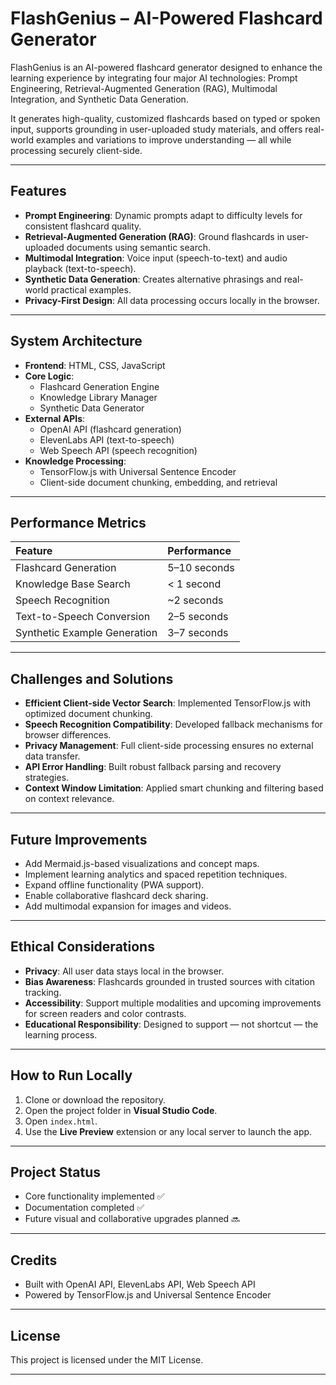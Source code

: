 # FlashGenius – AI-Powered Flashcard Generator

FlashGenius is an AI-powered flashcard generator designed to enhance the learning experience by integrating four major AI technologies: Prompt Engineering, Retrieval-Augmented Generation (RAG), Multimodal Integration, and Synthetic Data Generation.

It generates high-quality, customized flashcards based on typed or spoken input, supports grounding in user-uploaded study materials, and offers real-world examples and variations to improve understanding — all while processing securely client-side.

---

## Features

- **Prompt Engineering**: Dynamic prompts adapt to difficulty levels for consistent flashcard quality.
- **Retrieval-Augmented Generation (RAG)**: Ground flashcards in user-uploaded documents using semantic search.
- **Multimodal Integration**: Voice input (speech-to-text) and audio playback (text-to-speech).
- **Synthetic Data Generation**: Creates alternative phrasings and real-world practical examples.
- **Privacy-First Design**: All data processing occurs locally in the browser.

---

## System Architecture

- **Frontend**: HTML, CSS, JavaScript
- **Core Logic**:
  - Flashcard Generation Engine
  - Knowledge Library Manager
  - Synthetic Data Generator
- **External APIs**:
  - OpenAI API (flashcard generation)
  - ElevenLabs API (text-to-speech)
  - Web Speech API (speech recognition)
- **Knowledge Processing**:
  - TensorFlow.js with Universal Sentence Encoder
  - Client-side document chunking, embedding, and retrieval

---

## Performance Metrics

| Feature | Performance |
|:---|:---|
| Flashcard Generation | 5–10 seconds |
| Knowledge Base Search | < 1 second |
| Speech Recognition | ~2 seconds |
| Text-to-Speech Conversion | 2–5 seconds |
| Synthetic Example Generation | 3–7 seconds |

---

## Challenges and Solutions

- **Efficient Client-side Vector Search**: Implemented TensorFlow.js with optimized document chunking.
- **Speech Recognition Compatibility**: Developed fallback mechanisms for browser differences.
- **Privacy Management**: Full client-side processing ensures no external data transfer.
- **API Error Handling**: Built robust fallback parsing and recovery strategies.
- **Context Window Limitation**: Applied smart chunking and filtering based on context relevance.

---

## Future Improvements

- Add Mermaid.js-based visualizations and concept maps.
- Implement learning analytics and spaced repetition techniques.
- Expand offline functionality (PWA support).
- Enable collaborative flashcard deck sharing.
- Add multimodal expansion for images and videos.

---

## Ethical Considerations

- **Privacy**: All user data stays local in the browser.
- **Bias Awareness**: Flashcards grounded in trusted sources with citation tracking.
- **Accessibility**: Support multiple modalities and upcoming improvements for screen readers and color contrasts.
- **Educational Responsibility**: Designed to support — not shortcut — the learning process.

---

## How to Run Locally

1. Clone or download the repository.
2. Open the project folder in **Visual Studio Code**.
3. Open `index.html`.
4. Use the **Live Preview** extension or any local server to launch the app.

---

## Project Status

- Core functionality implemented ✅
- Documentation completed ✅
- Future visual and collaborative upgrades planned 🔜

---

## Credits

- Built with OpenAI API, ElevenLabs API, Web Speech API
- Powered by TensorFlow.js and Universal Sentence Encoder

---

## License

This project is licensed under the MIT License.

---
